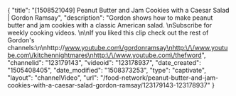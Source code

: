 {
    "title": "[1508521049] Peanut Butter and Jam Cookies with a Caesar Salad | Gordon Ramsay",
    "description": "Gordon shows how to make peanut butter and jam cookies with a classic American salad. \nSubscribe for weekly cooking videos. \n\nIf you liked this clip check out the rest of Gordon's channels:\n\nhttp:\/\/www.youtube.com\/gordonramsay\nhttp:\/\/www.youtube.com\/kitchennightmares\nhttp:\/\/www.youtube.com\/thefword",
    "channelid": "123179143",
    "videoid": "123178937",
    "date_created": "1505408405",
    "date_modified": "1508373253",
    "type": "captivate",
    "layout": "channelVideo",
    "url": "\/food-network\/peanut-butter-and-jam-cookies-with-a-caesar-salad-gordon-ramsay\/123179143-123178937"
}